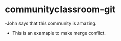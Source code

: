 # communityclassroom-git

-John says that this community is amazing.
- This is an examaple to make merge conflict.
